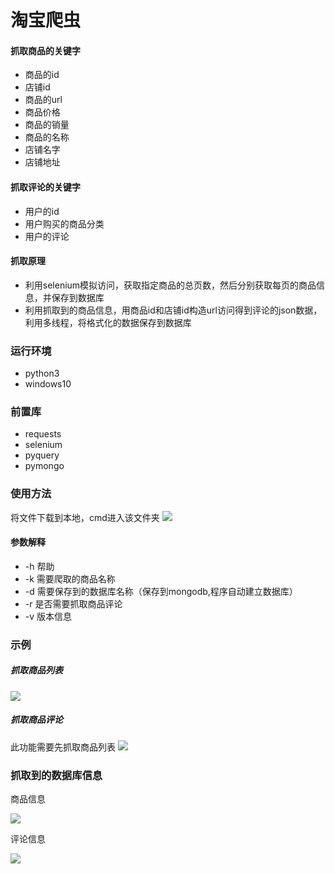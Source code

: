 # 淘宝爬虫

#### 抓取商品的关键字
* 商品的id
* 店铺id
* 商品的url
* 商品价格
* 商品的销量
* 商品的名称
* 店铺名字
* 店铺地址


#### 抓取评论的关键字
* 用户的id
* 用户购买的商品分类
* 用户的评论


#### 抓取原理
* 利用selenium模拟访问，获取指定商品的总页数，然后分别获取每页的商品信息，并保存到数据库
* 利用抓取到的商品信息，用商品id和店铺id构造url访问得到评论的json数据，利用多线程，将格式化的数据保存到数据库

### 运行环境
* python3
* windows10

### 前置库
* requests
* selenium
* pyquery
* pymongo

### 使用方法
将文件下载到本地，cmd进入该文件夹
![](https://github.com/blackAndrechen/taobao_crawled/blob/master/picture/1.PNG)



#### 参数解释
* -h 帮助
* -k 需要爬取的商品名称
* -d 需要保存到的数据库名称（保存到mongodb,程序自动建立数据库）
* -r 是否需要抓取商品评论
* -v 版本信息


### 示例
##### 抓取商品列表

![](https://github.com/blackAndrechen/taobao_crawled/blob/master/picture/2.PNG)

##### 抓取商品评论

此功能需要先抓取商品列表
![](https://github.com/blackAndrechen/taobao_crawled/blob/master/picture/4.PNG)

### 抓取到的数据库信息
商品信息

![](https://github.com/blackAndrechen/taobao_crawled/blob/master/picture/3.PNG)

评论信息

![](https://github.com/blackAndrechen/taobao_crawled/blob/master/picture/5.PNG)
